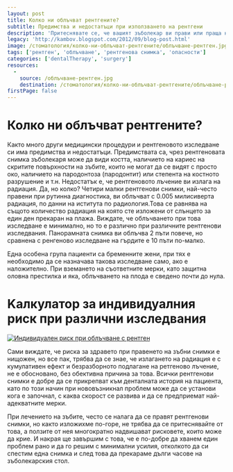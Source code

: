 ```yaml
---
layout: post
title: Колко ни облъчват рентгените?
subtitle: Предимства и недостатъци при използването на рентгени
description: 'Притеснявате се, че вашият зъболекар ви прави или праща на много рентгенови изследвания и логично идва въпросът „Какви рискове носи това?”. В тази статия ще изясним при какви ситуации трябва да се прави такова изследване, защо и какъв е реалният риск за вашето здраве.'
legacy: 'http://kambov.blogspot.com/2012/09/blog-post.html'
image: /стоматология/колко-ни-облъчват-рентгените/облъчване-рентген.jpg
tags: ['рентген', 'облъчване', 'рентгенова снимка', 'опасности']
categories: ['dentalTherapy', 'surgery']
resources:
  -
    source: /облъчване-рентген.jpg
    destination: /стоматология/колко-ни-облъчват-рентгените/облъчване-рентген.jpg
firstPage: false
---
```

# Колко ни облъчват рентгените?

Както много други медицински процедури и рентгеновото изследване си има предимства и недостатъци. Предимствата са, чрез рентгеновата снимка зъболекаря може да види костта, наличието на кариес на скритите повърхности на зъбите, които не могат да се видят с просто око, наличието на пародонтоза (пародонтит) или степента на костното разрушение и т.н. Недостатък е, че рентгеновото лъчение ви излага на радиация. Да, но колко? Четири малки рентгенови снимки, най-често правени при рутинна диагностика, ви облъчват с 0.005 милисиверта радиация, по данни на иститута по радиология.Това се равнява на същото количество радиация на която сте изложени от слънцето за един ден прекаран на плажа. Виждате, че облъчването при това изследване е минимално, но то е различно при различните рентгенови изследвания. Панорамната снимка ви облъчва 2 пъти повече, но сравнена с ренгеново изследване на гърдите е 10 пъти по-малко.

Една особена група пациенти са бременните жени, при тях е необходимо да се назначава такова изследване само, ако е наложително. При вземането на съответните мерки, като защитна оловна престилка и яка, облъчването на плода е сведено почти до нула.

# Kалкулатор за индивидуалния риск при различни изследвания

[![Индивидуален риск при облъчване с рентген](колко-ни-облъчват-рентгените/облъчване-рентген.jpg)](http://www.xrayrisk.com/calculator/calculator-normal-studies.php?del=1&did=132050)

Сами виждате, че риска за здравето при правенето на зъбни снимки е нищожен, но все пак, трябва да се знае, че излагането на радиация е с кумулативен ефект и безразборното подлагане на ретгеново лъчение, не е обосновано, без обективна причина за това. Всички рентгенови снимки е добре да се прикрепват към денталната история на пациента, като по този начин при нововъзникнал проблем може да се установи кога е започнал, с каква скорост се развива и да се предприемат най-адекватните мерки.

При лечението на зъбите, често се налага да се правят рентгенови снимки, но както изложихме по-горе, не трябва да се притеснявайте от това, а ползите от нея многократно надвишават рисковете, които може да крие. И накрая ще завършим с това, че е по-добре да хванем един проблем рано и да го решим с минимални усилия, отколкото да си спестим една снимка и след това да прекараме дълги часове на зъболекарския стол.
